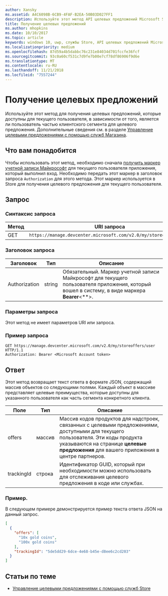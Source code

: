 ```yaml
---
author: Xansky
ms.assetid: A4C6098B-6CB9-4FAF-B2EA-50B03D027FF1
description: Используйте этот метод API целевых предложений Microsoft Store, чтобы получить целевые предложения, доступные для текущего пользователя в контексте текущего приложения.
title: Получение целевых предложений
ms.author: mhopkins
ms.date: 10/10/2017
ms.topic: article
keywords: windows 10, uwp, службы Store, API целевых предложений Microsoft Store, получение целевых предложений
ms.localizationpriority: medium
ms.openlocfilehash: 87d59a4b5dabbc76c231e84034d701fccfe36fcf
ms.sourcegitcommit: 93c0a60cf531c7d9fe7b00e7cf78df86906f9d6e
ms.translationtype: MT
ms.contentlocale: ru-RU
ms.lasthandoff: 11/21/2018
ms.locfileid: "7557244"
---
```

# <a name="get-targeted-offers"></a>Получение целевых предложений

Используйте этот метод для получения целевых предложений, которые доступны для текущего пользователя, в зависимости от того, является ли пользователь частью клиентского сегмента для целевого предложения. Дополнительные сведения см. в разделе [Управление целевыми предложениями с помощью служб Магазина](manage-targeted-offers-using-windows-store-services.md).

## <a name="prerequisites"></a>Что вам понадобится

Чтобы использовать этот метод, необходимо сначала [получить маркер учетной записи Майкрософт](manage-targeted-offers-using-windows-store-services.md#obtain-a-microsoft-account-token) для текущего пользователя приложения, который выполнил вход. Необходимо передать этот маркер в заголовок запроса ```Authorization``` для этого метода. Этот маркер используется в Store для получения целевого предложения для текущего пользователя.

## <a name="request"></a>Запрос


### <a name="request-syntax"></a>Синтаксис запроса

| Метод | URI запроса                                                                |
|--------|----------------------------------------------------------------------------|
| GET    | ```https://manage.devcenter.microsoft.com/v2.0/my/storeoffers/user``` |


### <a name="request-header"></a>Заголовок запроса

| Заголовок        | Тип   | Описание  |
|---------------|--------|--------------|
| Authorization | string | Обязательный. Маркер учетной записи Майкрософт для текущего пользователя приложения, который вошел в систему, в виде маркера **Bearer**&lt;**&gt;. |


### <a name="request-parameters"></a>Параметры запроса

Этот метод не имеет параметров URI или запроса.

### <a name="request-example"></a>Пример запроса

```syntax
GET https://manage.devcenter.microsoft.com/v2.0/my/storeoffers/user HTTP/1.1
Authorization: Bearer <Microsoft Account token>
```

## <a name="response"></a>Ответ

Этот метод возвращает текст ответа в формате JSON, содержащий массив объектов со следующими полями. Каждый объект в массиве представляет целевые преимущества, которые доступны для указанного пользователя как часть сегмента конкретного клиента.

| Поле      | Тип   | Описание         |
|------------|--------|------------------|
| offers      | массив  | Массив кодов продуктов для надстроек, связанных с целевыми предложениями, доступными для текущего пользователя. Эти коды продукта указываются на странице **целевые предложения** для вашего приложения в центре партнеров.            |
| trackingId  | строка | Идентификатор GUID, который при необходимости можно использовать для отслеживания целевого предложения в коде или службах. |


### <a name="example"></a>Пример.

В следующем примере демонстрируется пример текста ответа JSON на данный запрос.

```json
[
  {
    "offers": [
      "10x gold coins",
      "100x gold coins"
    ],
    "trackingId": "5de5dd29-6dce-4e68-b45e-d8ee6c2cd203"
  }
]
```

## <a name="related-topics"></a>Статьи по теме

* [Управление целевыми предложениями с помощью служб Store](manage-targeted-offers-using-windows-store-services.md)

 

 
